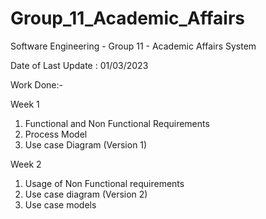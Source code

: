 # Group_11_Academic_Affairs
Software Engineering - Group 11 - Academic Affairs System

Date of Last Update : 01/03/2023

Work Done:-

Week 1
1. Functional and Non Functional Requirements
2. Process Model
3. Use case Diagram (Version 1)

Week 2
1. Usage of Non Functional requirements
2. Use case diagram (Version 2)
3. Use case models
